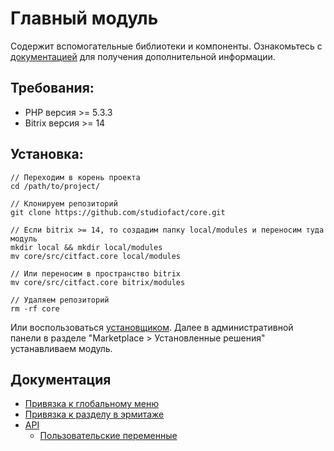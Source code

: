 Главный модуль
===

Содержит вспомогательные библиотеки и компоненты.
Ознакомьтесь с [документацией](https://github.com/studiofact/core/blob/master/docs/) для получения дополнительной информации.

## Требования:

 - PHP версия >= 5.3.3
 - Bitrix версия >= 14
 
## Установка:
	// Переходим в корень проекта
	cd /path/to/project/
	
	// Клонируем репозиторий
	git clone https://github.com/studiofact/core.git
	
	// Если bitrix >= 14, то создадим папку local/modules и переносим туда модуль
	mkdir local && mkdir local/modules
	mv core/src/citfact.core local/modules
	
	// Или переносим в пространство bitrix
	mv core/src/citfact.core bitrix/modules
	
	// Удаляем репозиторий
	rm -rf core

Или воспользоваться [установщиком](https://github.com/studiofact/sandbox).
Далее в административной панели в разделе "Marketplace > Установленные решения" устанавливаем модуль.

## Документация

 - [Привязка к глобальному меню](https://github.com/studiofact/core/blob/master/docs/global_menu.rst)
 - [Привязка к разделу в эрмитаже](https://github.com/studiofact/core/blob/master/docs/hermitage_menu.rst)
 - [API](https://github.com/studiofact/core/tree/master/docs/api)
 	- [Пользовательские переменные](https://github.com/studiofact/core/blob/master/docs/api/user_vars.rst)
